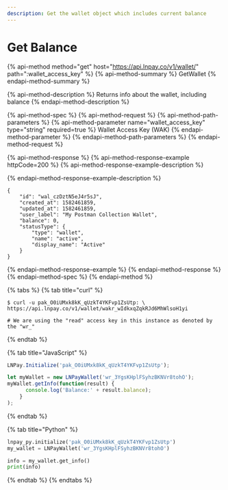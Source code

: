 ```yaml
---
description: Get the wallet object which includes current balance
---
```


# Get Balance

{% api-method method="get" host="https://api.lnpay.co/v1/wallet/" path=":wallet\_access\_key" %}
{% api-method-summary %}
GetWallet
{% endapi-method-summary %}

{% api-method-description %}
Returns info about the wallet, including balance
{% endapi-method-description %}

{% api-method-spec %}
{% api-method-request %}
{% api-method-path-parameters %}
{% api-method-parameter name="wallet\_access\_key" type="string" required=true %}
Wallet Access Key \(WAK\)
{% endapi-method-parameter %}
{% endapi-method-path-parameters %}
{% endapi-method-request %}

{% api-method-response %}
{% api-method-response-example httpCode=200 %}
{% api-method-response-example-description %}

{% endapi-method-response-example-description %}

```
{
    "id": "wal_czDztN5eJ4r5sJ",
    "created_at": 1582461859,
    "updated_at": 1582461859,
    "user_label": "My Postman Collection Wallet",
    "balance": 0,
    "statusType": {
        "type": "wallet",
        "name": "active",
        "display_name": "Active"
    }
}
```
{% endapi-method-response-example %}
{% endapi-method-response %}
{% endapi-method-spec %}
{% endapi-method %}

{% tabs %}
{% tab title="curl" %}
```text
$ curl -u pak_O0iUMxk8kK_qUzkT4YKFvp1ZsUtp: \
https://api.lnpay.co/v1/wallet/wakr_wIdkxqZqkRJd6MhWlsoH1yi

# We are using the "read" access key in this instance as denoted by the "wr_"
```
{% endtab %}

{% tab title="JavaScript" %}
```javascript
LNPay.Initialize('pak_O0iUMxk8kK_qUzkT4YKFvp1ZsUtp');

let myWallet = new LNPayWallet('wr_3YgsKHplFSyhzBKNVr8tohO');
myWallet.getInfo(function(result) {
      console.log('Balance:' + result.balance);
    }
);
```
{% endtab %}

{% tab title="Python" %}
```python
lnpay_py.initialize('pak_O0iUMxk8kK_qUzkT4YKFvp1ZsUtp')
my_wallet = LNPayWallet('wr_3YgsKHplFSyhzBKNVr8tohO')

info = my_wallet.get_info()
print(info)
```
{% endtab %}
{% endtabs %}




